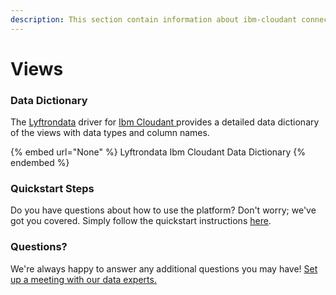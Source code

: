 ```yaml
---
description: This section contain information about ibm-cloudant connector views information
---
```


# Views

### Data Dictionary

The [Lyftrondata](https://www.lyftrondata.com/) driver for [Ibm Cloudant](None/)[ ](https://www.lyftrondata.com/integration/ibm-cloudant/)provides a detailed data dictionary of the views with data types and column names.

{% embed url="None" %}
Lyftrondata Ibm Cloudant Data Dictionary
{% endembed %}

### Quickstart Steps

Do you have questions about how to use the platform? Don't worry; we've got you covered. Simply follow the quickstart instructions [here](../README.md).

### Questions? <a href="#questions" id="questions"></a>

We're always happy to answer any additional questions you may have! [Set up a meeting with our data experts.](https://www.lyftrondata.com/book-a-meeting/)


